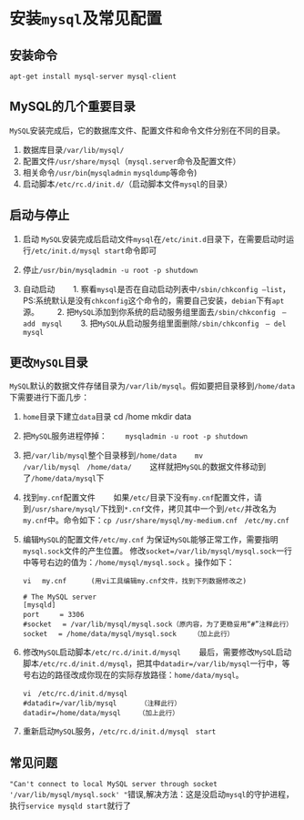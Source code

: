 # 安装`mysql`及常见配置

## 安装命令

```
apt-get install mysql-server mysql-client
```

## MySQL的几个重要目录

`MySQL`安装完成后，它的数据库文件、配置文件和命令文件分别在不同的目录。

1. 数据库目录`/var/lib/mysql/`
2. 配置文件`/usr/share/mysql`（`mysql.server`命令及配置文件）
3. 相关命令`/usr/bin`(`mysqladmin` `mysqldump`等命令)
4. 启动脚本`/etc/rc.d/init.d/`（启动脚本文件`mysql`的目录）

## 启动与停止

1. 启动
  `MySQL`安装完成后启动文件`mysql`在`/etc/init.d`目录下，在需要启动时运行`/etc/init.d/mysql start`命令即可

2. 停止`/usr/bin/mysqladmin -u root -p shutdown`

3. 自动启动
　　1. 察看`mysql`是否在自动启动列表中`/sbin/chkconfig –list`，PS:系统默认是没有`chkconfig`这个命令的，需要自己安装，`debian`下有`apt`源。
　　2. 把`MySQL`添加到你系统的启动服务组里面去`/sbin/chkconfig　– add　mysql`
　　3. 把`MySQL`从启动服务组里面删除`/sbin/chkconfig　– del　mysql`

## 更改`MySQL`目录

`MySQL`默认的数据文件存储目录为`/var/lib/mysql`。假如要把目录移到`/home/data`下需要进行下面几步：

1. `home`目录下建立`data`目录
       cd /home
       mkdir data

2. 把`MySQL`服务进程停掉： 
　　`mysqladmin -u root -p shutdown`

3. 把`/var/lib/mysql`整个目录移到`/home/data`
　　`mv /var/lib/mysql　/home/data/`
　　这样就把`MySQL`的数据文件移动到了`/home/data/mysql`下

4. 找到`my.cnf`配置文件
　　如果`/etc/`目录下没有`my.cnf`配置文件，请到`/usr/share/mysql/`下找到`*.cnf`文件，拷贝其中一个到`/etc/`并改名为`my.cnf`中。命令如下：`cp /usr/share/mysql/my-medium.cnf　/etc/my.cnf`

5. 编辑`MySQL`的配置文件`/etc/my.cnf`
为保证`MySQL`能够正常工作，需要指明`mysql.sock`文件的产生位置。 修改`socket=/var/lib/mysql/mysql.sock`一行中等号右边的值为：`/home/mysql/mysql.sock` 。操作如下：

	```
    vi　 my.cnf　　　 (用vi工具编辑my.cnf文件，找到下列数据修改之)

    # The MySQL server
    [mysqld]
    port　　　= 3306
    #socket　 = /var/lib/mysql/mysql.sock（原内容，为了更稳妥用“#”注释此行）
    socket　 = /home/data/mysql/mysql.sock　　　（加上此行）
	```

6. 修改`MySQL`启动脚本`/etc/rc.d/init.d/mysql`
　　最后，需要修改`MySQ`L启动脚本`/etc/rc.d/init.d/mysql`，把其中`datadir=/var/lib/mysql`一行中，等号右边的路径改成你现在的实际存放路径：`home/data/mysql`。

	```
	vi　/etc/rc.d/init.d/mysql
	#datadir=/var/lib/mysql　　　　（注释此行）
	datadir=/home/data/mysql　　 （加上此行）
	```

7. 重新启动`MySQL`服务，`/etc/rc.d/init.d/mysql　start`


 

## 常见问题

`"Can't connect to local MySQL server through socket '/var/lib/mysql/mysql.sock' "`错误,解决方法：这是没启动`mysql`的守护进程，执行`service mysqld start`就行了
